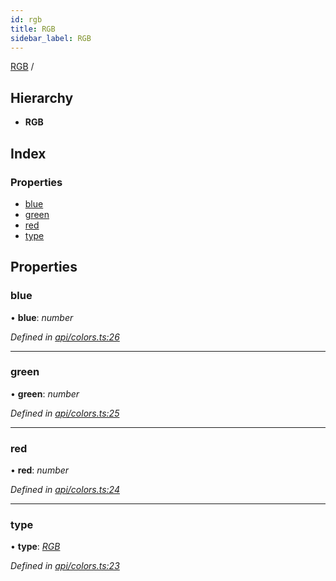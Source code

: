 ```yaml
---
id: rgb
title: RGB
sidebar_label: RGB
---
```


[RGB](rgb.md) /

## Hierarchy

* **RGB**

## Index

### Properties

* [blue](rgb.md#blue)
* [green](rgb.md#green)
* [red](rgb.md#red)
* [type](rgb.md#type)

## Properties

###  blue

• **blue**: *number*

*Defined in [api/colors.ts:26](https://github.com/Hopding/pdf-lib-docs/blob/36487a6/pdf-lib/src/api/colors.ts#L26)*

___

###  green

• **green**: *number*

*Defined in [api/colors.ts:25](https://github.com/Hopding/pdf-lib-docs/blob/36487a6/pdf-lib/src/api/colors.ts#L25)*

___

###  red

• **red**: *number*

*Defined in [api/colors.ts:24](https://github.com/Hopding/pdf-lib-docs/blob/36487a6/pdf-lib/src/api/colors.ts#L24)*

___

###  type

• **type**: *[RGB](../enums/colortypes.md#rgb)*

*Defined in [api/colors.ts:23](https://github.com/Hopding/pdf-lib-docs/blob/36487a6/pdf-lib/src/api/colors.ts#L23)*